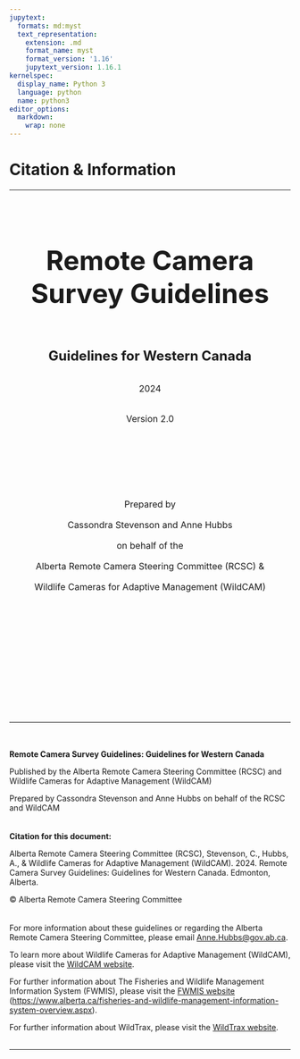 ```yaml
---
jupytext:
  formats: md:myst
  text_representation:
    extension: .md
    format_name: myst
    format_version: '1.16'
    jupytext_version: 1.16.1
kernelspec:
  display_name: Python 3
  language: python
  name: python3
editor_options: 
  markdown: 
    wrap: none
---
```

# Citation & Information

***
<br/><br/>
<br/><br/>
<center>

<font size="7">**Remote Camera Survey Guidelines**</font>\
<br/><br/>
<br/><br/>
<font size="5">**Guidelines for Western Canada**</font>\
\
\
<font size="3">2024</font>\
\
\
<font size="3">Version 2.0</font>

\
\
\
\
\
\
\
<font size="3">Prepared by</font>\
\
<font size="3">Cassondra Stevenson and Anne Hubbs</font>\
\
<font size="3">on behalf of the</font>\
\
<font size="3">Alberta Remote Camera Steering Committee (RCSC) &</font>\
\
<font size="3">Wildlife Cameras for Adaptive Management (WildCAM)</center></font>\
\
\
\
\
\
\
\
\
\
<br/><br/>
***
<br/><br/>
**Remote Camera Survey Guidelines: Guidelines for Western Canada**

Published by the Alberta Remote Camera Steering Committee (RCSC) and Wildlife Cameras for Adaptive Management (WildCAM)

Prepared by Cassondra Stevenson and Anne Hubbs on behalf of the RCSC and WildCAM\
\
\
**Citation for this document:**

Alberta Remote Camera Steering Committee (RCSC), Stevenson, C., Hubbs, A., & Wildlife Cameras for Adaptive Management (WildCAM). 2024. Remote Camera Survey Guidelines: Guidelines for Western Canada. Edmonton, Alberta.

© Alberta Remote Camera Steering Committee\
\
\
For more information about these guidelines or regarding the Alberta Remote Camera Steering Committee, please email [Anne.Hubbs@gov.ab.ca](mailto:Anne.Hubbs@gov.ab.ca).

To learn more about Wildlife Cameras for Adaptive Management (WildCAM), please visit the [WildCAM website](<https://wildcams.ca/>).

For further information about The Fisheries and Wildlife Management Information System (FWMIS), please visit the [FWMIS website](https://www.alberta.ca/fisheries-and-wildlife-management-information-system-overview.aspx) (https://www.alberta.ca/fisheries-and-wildlife-management-information-system-overview.aspx).

For further information about WildTrax, please visit the [WildTrax website](<http://www.wildtrax.ca/>).
<br/><br/>
***

</span>

